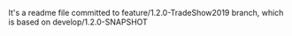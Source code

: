 It's a readme file committed to feature/1.2.0-TradeShow2019 branch, which is based on develop/1.2.0-SNAPSHOT